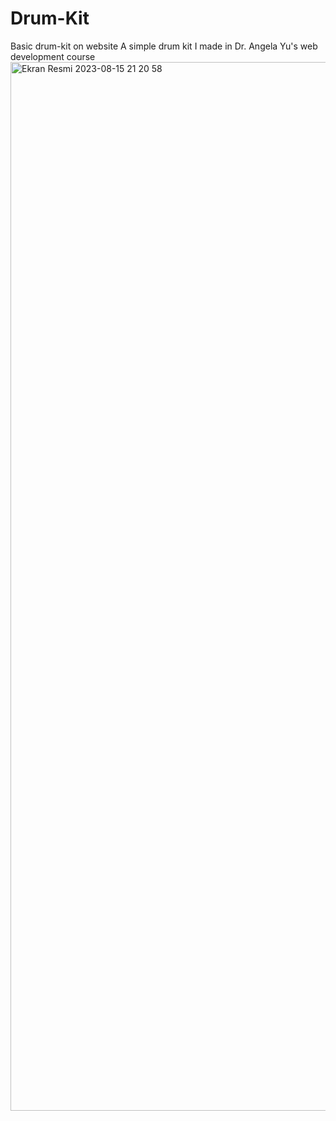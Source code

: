 # Drum-Kit
Basic drum-kit on website
A simple drum kit I made in Dr. Angela Yu's web development course
<img width="1678" alt="Ekran Resmi 2023-08-15 21 20 58" src="https://github.com/tarantuna/Drum-Kit/assets/118597175/6a84fbcd-1408-4c8e-8c90-ea522ddd86cb">
